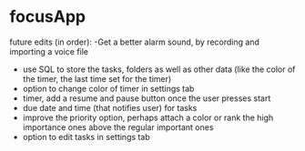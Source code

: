 # focusApp

future edits (in order): -Get a better alarm sound, by recording and importing a voice file

- use SQL to store the tasks, folders as well as other data (like the color of the timer, the last time set for the timer)
- option to change color of timer in settings tab
- timer, add a resume and pause button once the user presses start
- due date and time (that notifies user) for tasks
- improve the priority option, perhaps attach a color or rank the high importance ones above the regular important ones
- option to edit tasks in settings tab
